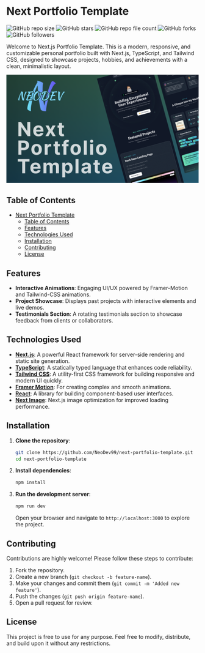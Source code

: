 # Next Portfolio Template

![GitHub repo size](https://img.shields.io/github/repo-size/NeoDev99/ai-powered-portfolio)
![GitHub stars](https://img.shields.io/github/stars/NeoDev99/ai-powered-portfolio?style=social)
![GitHub repo file count](https://img.shields.io/github/directory-file-count/NeoDev99/ai-powered-portfolio)
![GitHub forks](https://img.shields.io/github/forks/NeoDev99/ai-powered-portfolio?style=social)
![GitHub followers](https://img.shields.io/github/followers/NeoDev99?label=Followers&logoColor=blue&style=flat)

Welcome to Next.js Portfolio Template. This is a modern, responsive, and customizable personal portfolio built with Next.js, TypeScript, and Tailwind CSS, designed to showcase projects, hobbies, and achievements with a clean, minimalistic layout.

![Portfolio Cover](https://github.com/NeoDev99/next-portfolio-template/blob/main/public/cover/cover.png)

## Table of Contents

- [Next Portfolio Template](#next-portfolio-template)
  - [Table of Contents](#table-of-contents)
  - [Features](#features)
  - [Technologies Used](#technologies-used)
  - [Installation](#installation)
  - [Contributing](#contributing)
  - [License](#license)

## Features

- **Interactive Animations**: Engaging UI/UX powered by Framer-Motion and Tailwind-CSS animations.
- **Project Showcase**: Displays past projects with interactive elements and live demos.
- **Testimonials Section**: A rotating testimonials section to showcase feedback from clients or collaborators.

## Technologies Used

- **[Next.js](https://nextjs.org/)**: A powerful React framework for server-side rendering and static site generation.
- **[TypeScript](https://www.typescriptlang.org/)**: A statically typed language that enhances code reliability.
- **[Tailwind CSS](https://tailwindcss.com/)**: A utility-first CSS framework for building responsive and modern UI quickly.
- **[Framer Motion](https://www.framer.com/motion/)**: For creating complex and smooth animations.
- **[React](https://reactjs.org/)**: A library for building component-based user interfaces.
- **[Next Image](https://nextjs.org/docs/api-reference/next/image)**: Next.js image optimization for improved loading performance.

## Installation

1. **Clone the repository**:

   ```bash
   git clone https://github.com/NeoDev99/next-portfolio-template.git
   cd next-portfolio-template
   ```

2. **Install dependencies**:

   ```bash
   npm install
   ```

3. **Run the development server**:

   ```bash
   npm run dev
   ```

    Open your browser and navigate to `http://localhost:3000` to explore the project.

## Contributing

Contributions are highly welcome! Please follow these steps to contribute:

1. Fork the repository.
2. Create a new branch (`git checkout -b feature-name`).
3. Make your changes and commit them (`git commit -m 'Added new feature'`).
4. Push the changes (`git push origin feature-name`).
5. Open a pull request for review.

## License

This project is free to use for any purpose. Feel free to modify, distribute, and build upon it without any restrictions.
